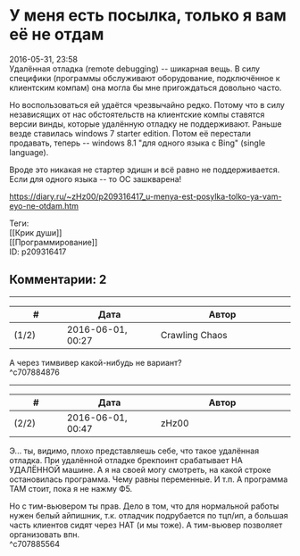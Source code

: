 У меня есть посылка, только я вам её не отдам
=============================================

  
2016-05-31, 23:58  
 Удалённая отладка (remote debugging) -- шикарная вещь. В силу специфики (программы обслуживают оборудование, подключённое к клиентским компам) она могла бы мне пригождаться довольно часто.   
   
 Но воспользоваться ей удаётся чрезвычайно редко. Потому что в силу независящих от нас обстоятельств на клиентские компы ставятся версии винды, которые удалённую отладку не поддерживают. Раньше везде ставилась windows 7 starter edition. Потом её перестали продавать, теперь -- windows 8.1 "для одного языка с Bing" (single language).   
   
 Вроде это никакая не стартер эдишн и всё равно не поддерживается. Если для одного языка -- то ОС зашкварена!   
  
<https://diary.ru/~zHz00/p209316417_u-menya-est-posylka-tolko-ya-vam-eyo-ne-otdam.htm>  
  
Теги:  
[[Крик души]]  
[[Программирование]]  
ID: p209316417  


Комментарии: 2
--------------

  


---



|         #         |              Дата              |                     Автор                     |           ID           |
| --- | --- | --- | --- |
| (1/2) | 2016-06-01, 00:27 | Crawling Chaos | c707884876 |

  
 А через тимвивер какой-нибудь не вариант?   
 ^c707884876

---



|         #         |              Дата              |                     Автор                     |           ID           |
| --- | --- | --- | --- |
| (2/2) | 2016-06-01, 00:47 | zHz00 | c707885564 |

  
 Э... ты, видимо, плохо представляешь себе, что такое удалённая отладка. При удалённой отладке брекпоинт срабатывает НА УДАЛЁННОЙ машине. А я на своей могу смотреть, на какой строке остановилась программа. Чему равны переменные. И т.п. А программа ТАМ стоит, пока я не нажму Ф5.   
   
 Но с тим-вьювером ты прав. Дело в том, что для нормальной работы нужен белый айпишник, т.к. отладчик подрубается по тцп/ип, а большая часть клиентов сидят через НАТ (и мы тоже). А тим-вьювер позволяет организовать впн.   
 ^c707885564